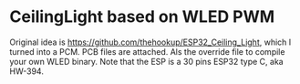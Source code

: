 # CeilingLight based on WLED PWM
Original idea is https://github.com/thehookup/ESP32_Ceiling_Light, which I turned into a PCM.
PCB files are attached.
Als the override file to compile your own WLED binary.
Note that the ESP is a 30 pins ESP32 type C, aka HW-394.
